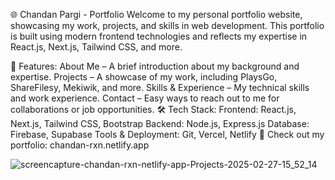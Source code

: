 🌐 Chandan Pargi - Portfolio
Welcome to my personal portfolio website, showcasing my work, projects, and skills in web development. This portfolio is built using modern frontend technologies and reflects my expertise in React.js, Next.js, Tailwind CSS, and more.

🔹 Features:
About Me – A brief introduction about my background and expertise.
Projects – A showcase of my work, including PlaysGo, ShareFilesy, Mekiwik, and more.
Skills & Experience – My technical skills and work experience.
Contact – Easy ways to reach out to me for collaborations or job opportunities.
🛠 Tech Stack:
Frontend: React.js, Next.js, Tailwind CSS, Bootstrap
Backend: Node.js, Express.js
Database: Firebase, Supabase
Tools & Deployment: Git, Vercel, Netlify
🚀 Check out my portfolio: chandan-rxn.netlify.app

![screencapture-chandan-rxn-netlify-app-Projects-2025-02-27-15_52_14](https://github.com/user-attachments/assets/3fb2d5af-338d-4b04-a6dd-a282f69c3e17)
